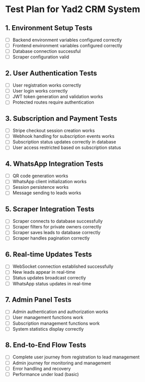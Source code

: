 # Test Plan for Yad2 CRM System

## 1. Environment Setup Tests
- [ ] Backend environment variables configured correctly
- [ ] Frontend environment variables configured correctly
- [ ] Database connection successful
- [ ] Scraper configuration valid

## 2. User Authentication Tests
- [ ] User registration works correctly
- [ ] User login works correctly
- [ ] JWT token generation and validation works
- [ ] Protected routes require authentication

## 3. Subscription and Payment Tests
- [ ] Stripe checkout session creation works
- [ ] Webhook handling for subscription events works
- [ ] Subscription status updates correctly in database
- [ ] User access restricted based on subscription status

## 4. WhatsApp Integration Tests
- [ ] QR code generation works
- [ ] WhatsApp client initialization works
- [ ] Session persistence works
- [ ] Message sending to leads works

## 5. Scraper Integration Tests
- [ ] Scraper connects to database successfully
- [ ] Scraper filters for private owners correctly
- [ ] Scraper saves leads to database correctly
- [ ] Scraper handles pagination correctly

## 6. Real-time Updates Tests
- [ ] WebSocket connection established successfully
- [ ] New leads appear in real-time
- [ ] Status updates broadcast correctly
- [ ] WhatsApp status updates in real-time

## 7. Admin Panel Tests
- [ ] Admin authentication and authorization works
- [ ] User management functions work
- [ ] Subscription management functions work
- [ ] System statistics display correctly

## 8. End-to-End Flow Tests
- [ ] Complete user journey from registration to lead management
- [ ] Admin journey for monitoring and management
- [ ] Error handling and recovery
- [ ] Performance under load (basic)
